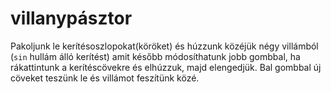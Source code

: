 # villanypásztor

Pakoljunk le kerítésoszlopokat(köröket) és húzzunk közéjük négy villámból (`sin` hullám álló kerítést) amit később módosíthatunk jobb gombbal, ha rákattintunk a kerítéscövekre és elhúzzuk, majd elengedjük. Bal gombbal új cöveket teszünk le és villámot feszítünk közé.
